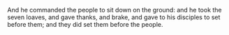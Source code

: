 And he commanded the people to sit down on the ground: and he took the seven loaves, and gave thanks, and brake, and gave to his disciples to set before them; and they did set them before the people.
